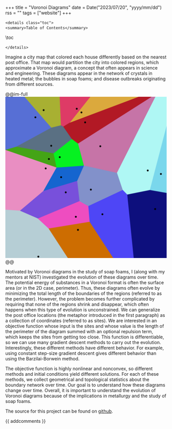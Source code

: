 +++
title = "Voronoi Diagrams"
date = Date("2023/07/20", "yyyy/mm/dd")
rss = ""
tags = ["website"]
+++
~~~
<details class="toc">
<summary>Table of Contents</summary>
~~~
\toc
~~~
</details>
~~~

Imagine a city map that colored each house differently based on the nearest post office. That map would partition the city into colored regions, which approximate a Voronoi diagram, a concept that often appears in science and engineering. These diagrams appear in the network of crystals in heated metal; the bubbles in soap foams; and disease outbreaks originating from different sources.

@@im-full
![](/assets/Euclidean_Voronoi_diagram.svg.png)
@@

Motivated by Voronoi diagrams in the study of soap foams, I (along with my mentors at NIST) investigated the evolution of these diagrams over time. The potential energy of substances in a Voronoi format is often the surface area (or in the 2D case, perimeter). Thus, these diagrams often evolve by minimizing the total length of the boundaries of the regions (referred to as the perimeter). However, the problem becomes further complicated by requiring that none of the regions shrink and disappear, which often happens when this type of evolution is unconstrained. We can generalize the post office locations (the metaphor introduced in the first paragraph) as a collection of coordinates (referred to as sites). We are interested in an objective function whose input is the sites and whose value is the length of the perimeter of the diagram summed with an optional repulsion term, which keeps the sites from getting too close. This function is differentiable, so we can use many gradient descent methods to carry out the evolution. Interestingly, these different methods have different behavior. For example, using constant step-size gradient descent gives different behavior than using the Barzilai-Borwein method.

The objective function is highly nonlinear and nonconvex, so different methods and initial conditions yield different solutions. For each of these methods, we collect geometrical and topological statistics about the boundary network over time. Our goal is to understand how these diagrams change over time. Overall, it is important to understand the evolution of Voronoi diagrams because of the implications in metallurgy and the study of soap foams.

The source for this project can be found on [github](https://github.com/jasoneveleth/voronoi2).

{{ addcomments }}
